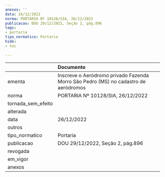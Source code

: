 ```yaml
---
anexos: ''
data: 26/12/2022
norma: PORTARIA Nº 10128/SIA, 26/12/2022
publicacao: DOU 29/12/2022, Seção 2, pág.896
tags:
- portaria
tipo_normatico: Portaria
hide: 
- toc 
 
---
```


|                    | Documento                                                                           |
|:-------------------|:------------------------------------------------------------------------------------|
| ementa             | Inscreve o Aeródromo privado Fazenda Morro São Pedro (MS) no cadastro de aeródromos |
| norma              | PORTARIA Nº 10128/SIA, 26/12/2022                                                   |
| tornada_sem_efeito |                                                                                     |
| alterada           |                                                                                     |
| data               | 26/12/2022                                                                          |
| outros             |                                                                                     |
| tipo_normatico     | Portaria                                                                            |
| publicacao         | DOU 29/12/2022, Seção 2, pág.896                                                    |
| revogada           |                                                                                     |
| em_vigor           |                                                                                     |
| anexos             |                                                                                     |